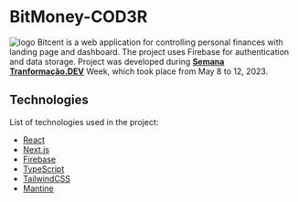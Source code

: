 # BitMoney-COD3R
![logo](https://github.com/JorgeCJ/BitMoney-COD3R/assets/127647774/d2d1fa94-8a7a-438f-b6bd-8ab277a97be1)
Bitcent is a web application for controlling personal finances with landing page and dashboard. The project uses Firebase for authentication and data storage.
Project was developed during **[Semana Tranformação.DEV](https://transformacao.dev/)** Week, which took place from May 8 to 12, 2023.

## Technologies
List of technologies used in the project:

- [React](https://reactjs.org)
- [Next.js](https://nextjs.org/)
- [Firebase](https://firebase.google.com/)
- [TypeScript](https://www.typescriptlang.org/)
- [TailwindCSS](https://tailwindcss.com/)
- [Mantine](https://mantine.dev/)
